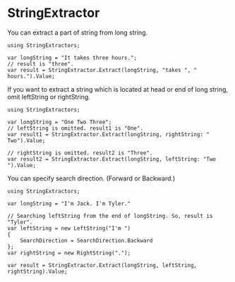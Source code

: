 # StringExtractor
You can extract a part of string from long string.
```
using StringExtractors;

var longString = "It takes three hours.";
// result is "three".
var result = StringExtractor.Extract(longString, "takes ", " hours.").Value;
```

If you want to extract a string which is located at head or end of long string, omit leftString or rightString.
```
using StringExtractors;

var longString = "One Two Three";
// leftString is omitted. result1 is "One".
var result1 = StringExtractor.Extract(longString, rightString: " Two").Value;

// rightString is omitted. result2 is "Three".
var result2 = StringExtractor.Extract(longString, leftString: "Two ").Value;
```

You can specify search direction. (Forward or Backward.)
```
using StringExtractors;

var longString = "I'm Jack. I'm Tyler."

// Searching leftString from the end of longString. So, result is "Tyler".
var leftString = new LeftString("I'm ")
{
    SearchDirection = SearchDirection.Backward
};
var rightString = new RightString(".");

var result = StringExtractor.Extract(longString, leftString, rightString).Value;
```
